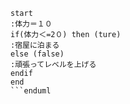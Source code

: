 ```startuml
start
:体力＝１０
if(体力＜=2０) then (ture)
:宿屋に泊まる
else (false)
:頑張ってレベルを上げる
endif
end
```enduml
